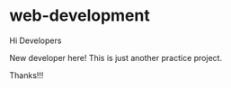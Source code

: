 # web-development


Hi Developers

New developer here!
This is just another practice project.

Thanks!!!
